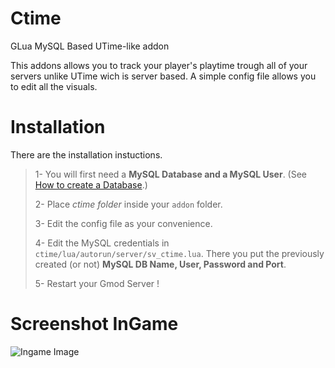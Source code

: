 # Ctime
GLua MySQL Based UTime-like addon

This addons allows you to track your player's playtime trough all of your servers unlike UTime wich is server based.
A simple config file allows you to edit all the visuals.

# Installation
There are the installation instuctions.

> 1- You will first need a **MySQL Database and a MySQL User**. (See [How to create a Database](https://lmgtfy.com/?q=how+to+create+a+mysql+database).)
>
> 2- Place *ctime folder* inside your `addon` folder.
>
> 3- Edit the config file as your convenience.
>
> 4- Edit the MySQL credentials in `ctime/lua/autorun/server/sv_ctime.lua`. There you put the previously created (or not) **MySQL DB Name, User, Password and Port**.
>
> 5- Restart your Gmod Server !


# Screenshot InGame

![Ingame Image](https://imgur.com/mpP3FFc)

